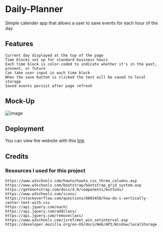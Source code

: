 # Daily-Planner
Simple calender app that allows a user to save events for each hour of the day

## Features
```
Current day displayed at the top of the page
Time blocks set up for standard business hours
Each time block is color-coded to indicate whether it's in the past, present, or future
Can take user input in each time block
When the save button is clicked the text will be saved to local storage
Saved events persist after page refresh
```

## Mock-Up
![image](https://user-images.githubusercontent.com/71532303/104531967-0cb3e800-55c4-11eb-8fad-56260732936c.png)

## Deployment
You can view the website with this [link](https://damon1v1.github.io/Daily-Planner/#index)

## Credits
### Resources I used for this project
```
https://www.w3schools.com/howto/howto_css_three_columns.asp
https://www.w3schools.com/bootstrap/bootstrap_grid_system.asp
https://getbootstrap.com/docs/4.0/components/buttons/
https://www.w3schools.com/icons/
https://stackoverflow.com/questions/8865458/how-do-i-vertically-center-text-with-css
https://api.jquery.com/each/
https://api.jquery.com/addclass/
https://api.jquery.com/removeclass/
https://www.w3schools.com/jsref/met_win_setinterval.asp
https://developer.mozilla.org/en-US/docs/Web/API/Window/localStorage
```
